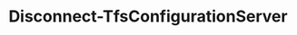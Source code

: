 ﻿---
title: Disconnect-TfsConfigurationServer
breadcrumbs: [ "Connection" ]
parent: "Connection"
description: "Disconnects from the currently connected configuration server."
remarks: "The Disconnect-TfsConfigurationServer cmdlet removes the connection previously set by its counterpart Connect-TfsConfigurationServer. Therefore, cmdlets relying on a \"default server\" as provided by \"Get-TfsConfigurationServer -Current\" will no longer work after a call to this cmdlet, unless their -Server argument is provided or a new call to Connect-TfsConfigurationServer is made."
parameterSets: 
  "_All_": [  ] 
  "__AllParameterSets": 
parameters: 
inputs: 
outputs: 
notes: 
relatedLinks: 
  - text: "Online Version:" 
    uri: "https://tfscmdlets.dev/Cmdlets/Connection/Disconnect-TfsConfigurationServer"
aliases: 
examples: 
---
